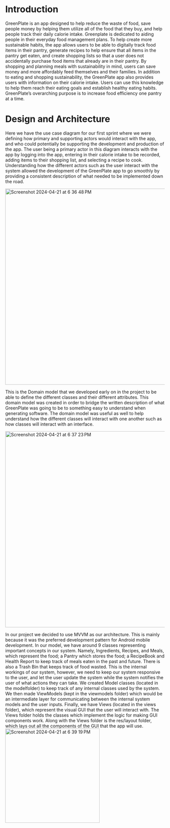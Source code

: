 # Introduction

GreenPlate is an app designed to help reduce the waste of food, save people money by helping them utilize all of the food that they buy, and help people track their daily calorie intake. Greenplate is dedicated to aiding people in their everyday food management plans. To help create more sustainable habits, the app allows users to be able to digitally track food items in their pantry, generate recipes to help ensure that all items in the pantry get eaten, and create shopping lists so that a user does not accidentally purchase food items that already are in their pantry. By shopping and planning meals with sustainability in mind, users can save money and more affordably feed themselves and their families. In addition to eating and shopping sustainability, the GreenPlate app also provides users with information on their calorie intake. Users can use this knowledge to help them reach their eating goals and establish healthy eating habits. GreenPlate’s overarching purpose is to increase food efficiency one pantry at a time.


# Design and Architecture

Here we have the use case diagram for our first sprint where we were defining how primary and supporting actors would interact with the app, and who could potentially be supporting the development and production of the app. The user being a primary actor in this diagram interacts with the app by logging into the app, entering in their calorie intake to be recorded, adding items to their shopping list, and selecting a recipe to cook. Understanding how the different actors such as the user interact with the system allowed the development of the GreenPlate app to go smoothly by providing a consistent description of what needed to be implemented down the road. 

<img width="620" alt="Screenshot 2024-04-21 at 6 36 48 PM" src="https://github.com/tracyguo15/CS2340A_Team44/assets/151801680/e4f6ecb8-a083-4550-8d34-57ba69f0b5be">

This is the Domain model that we developed early on in the project to be able to define the different classes and their different attributes. This domain model was created in order to bridge the written description of what GreenPlate was going to be to something easy to understand when generating software. The domain model was useful as well to help understand how the different classes will interact with one another such as how classes will interact with an interface.

<img width="620" alt="Screenshot 2024-04-21 at 6 37 23 PM" src="https://github.com/tracyguo15/CS2340A_Team44/assets/151801680/0ba22abc-6762-4a8a-be03-7ebd874afcff">

In our project we decided to use MVVM as our architecture. This is mainly because it was the preferred development pattern for Android mobile development. In our model, we have around 9 classes representing important concepts in our system. Namely, Ingredients, Recipes, and Meals, which represent the food; a Pantry which stores the food; a RecipeBook and Health Report to keep track of meals eaten in the past and future. There is also a Trash Bin that keeps track of food wasted. This is the internal workings of our system, however, we need to keep our system responsive to the user, and let the user update the system while the system notifies the user of what actions they can take. We created Model classes (located in the modelfolder) to keep track of any internal classes used by the system. We then made ViewModels (kept in the viewmodels folder)  which would be an intermediate layer for communicating between the internal system models and the user inputs. Finally, we have Views (located in the views folder), which represent the visual GUI that the user will interact with. The Views folder holds the classes which implement the logic for making GUI components work. Along with the Views folder is the res/layout folder, which lays out all the components of the GUI that the app will use.
<img width="298" alt="Screenshot 2024-04-21 at 6 39 19 PM" src="https://github.com/tracyguo15/CS2340A_Team44/assets/151801680/98a16b5d-4347-4468-a242-e088f1b8ceaf">




